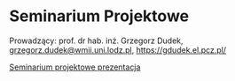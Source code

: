# Seminarium Projektowe

Prowadzący: prof. dr hab. inż. Grzegorz Dudek, grzegorz.dudek@wmii.uni.lodz.pl, https://gdudek.el.pcz.pl/

<a href="https://github.com/GMDudek/SemPro/blob/main/Seminarium projektowe.pdf">Seminarium projektowe prezentacja</a>
